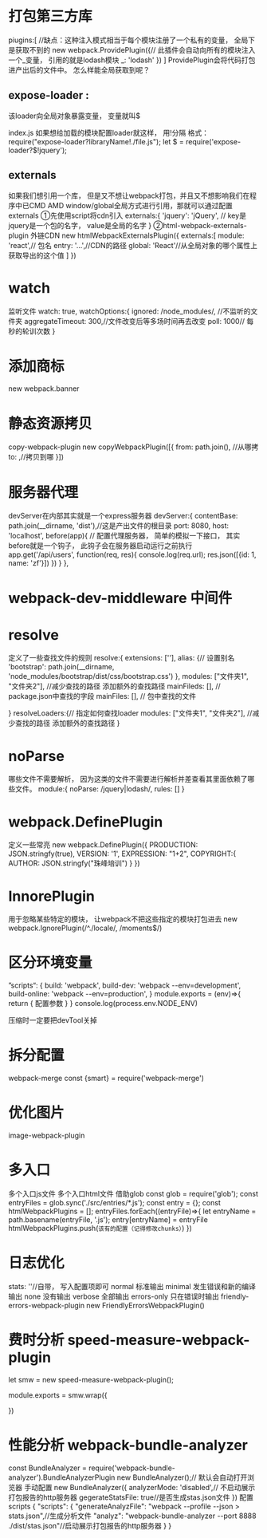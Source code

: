 # 打包第三方库
piugins:[
    //缺点：这种注入模式相当于每个模块注册了一个私有的变量， 全局下是获取不到的
    new webpack.ProvidePlugin({// 此插件会自动向所有的模块注入一个_变量， 引用的就是lodash模块
        _: 'lodash'
    })
]
ProvidePlugin会将代码打包进产出后的文件中。
怎么样能全局获取到呢？
## expose-loader : 
该loader向全局对象暴露变量， 变量就叫$

index.js
如果想给加载的模块配置loader就这样， 用!分隔
格式：
require("expose-loader?libraryName!./file.js");
let $ = require('expose-loader?$!jquery');

## externals
如果我们想引用一个库， 但是又不想让webpack打包，并且又不想影响我们在程序中已CMD AMD window/global全局方式进行引用，那就可以通过配置externals
①先使用script将cdn引入
externals:{
    'jquery': 'jQuery', // key是jquery是一个包的名字， value是全局的名字
}
②html-webpack-externals-plugin
外链CDN
new htmlWebpackExternalsPlugin({
    externals:[
        module: 'react',// 包名
        entry: '...',//CDN的路径
        global: 'React'//从全局对象的哪个属性上获取导出的这个值
    ]
})

# watch
监听文件
watch: true,
watchOptions:{
    ignored: /node_modules/, //不监听的文件夹
    aggregateTimeout: 300,//文件改变后等多场时间再去改变
    poll: 1000// 每秒的轮训次数
}
# 添加商标
new webpack.banner

# 静态资源拷贝
copy-webpack-plugin
new copyWebpackPlugin([{
    from: path.join(), //从哪拷
    to: ,//拷贝到哪 
}])
# 服务器代理
devServer在内部其实就是一个express服务器
devServer:{
        contentBase: path.join(__dirname, 'dist'),//这是产出文件的根目录
        port: 8080,
        host: 'localhost',
        before(app){ // 配置代理服务器， 简单的模拟一下接口， 其实before就是一个钩子， 此钩子会在服务器启动运行之前执行    
            app.get('/api/users', function(req, res){
                console.log(req.url);
                res.json([{id: 1, name: 'zf'}])
            })
        }
        <!-- proxy: {
            "/api": {
                target: "http://localhost:3000",
                pathRewrite: {"^/api": ""}
            }
        } -->
}, 

# webpack-dev-middleware 中间件


# resolve
定义了一些查找文件的规则
resolve:{
    extensions: [''],
    alias: {// 设置别名
        'bootstrap': path.join(__dirname, 'node_modules/bootstrap/dist/css/bootstrap.css')
    },
    modules: ["文件夹1", "文件夹2"], //减少查找的路径 添加额外的查找路径
    mainFileds: [], // package.json中查找的字段
    mainFiles: [], // 包中查找的文件
    
}
resolveLoaders:{// 指定如何查找loader
     modules: ["文件夹1", "文件夹2"], //减少查找的路径 添加额外的查找路径
}

# noParse
哪些文件不需要解析， 因为这类的文件不需要进行解析并差查看其里面依赖了哪些文件。
module:{
    noParse: /jquery|lodash/,
    rules: []
}

# webpack.DefinePlugin
定义一些常亮
new webpack.DefinePlugin({
    PRODUCTION: JSON.stringfy(true),
    VERSION: '1',
    EXPRESSION: "1+2",
    COPYRIGHT:{
        AUTHOR: JSON.stringfy("珠峰培训")
    }
})

# InnorePlugin
用于忽略某些特定的模块， 让webpack不把这些指定的模块打包进去
new webpack.IgnorePlugin(/^\.\/locale/, /moments$/)


# 区分环境变量

”scripts“: {
    build: 'webpack',
    build-dev: 'webpack --env=development',
    build-online: 'webpack --env=production',
}
module.exports = (env)=>{
    return {
        配置参数
    }
}
console.log(process.env.NODE_ENV)

压缩时一定要把devTool关掉 

# 拆分配置
webpack-merge
const {smart} = require('webpack-merge')
# 优化图片
image-webpack-plugin

# 多入口
多个入口js文件
多个入口html文件
借助glob
const glob = require('glob');
const entryFiles = glob.sync('./src/entries/*.js');
const entry = {};
const htmlWebpackPlugins = [];
entryFiles.forEach((entryFile)=>{
    let entryName = path.basename(entryFile, '.js');
    entry[entryName] = entryFile
    htmlWebpackPlugins.push(`该有的配置（记得修改chunks）`)
})
# 日志优化

stats: ''//自带， 写入配置项即可
    normal 标准输出
    minimal 发生错误和新的编译输出
    none 没有输出
    verbose 全部输出
    errors-only 只在错误时输出
friendly-errors-webpack-plugin
new FriendlyErrorsWebpackPlugin()

# 费时分析 speed-measure-webpack-plugin   
let smw = new speed-measure-webpack-plugin();

module.exports = smw.wrap({

})
# 性能分析 webpack-bundle-analyzer
const BundleAnalyzer = require('webpack-bundle-analyzer').BundleAnalyzerPlugin
new BundleAnalyzer();// 默认会自动打开浏览器
手动配置
new BundleAnalyzer({
    analyzerMode: 'disabled',// 不启动展示打包报告的http服务器
    gegerateStatsFile: true//是否生成stas.json文件
})
配置scripts
{
    "scripts": {
        "generateAnalyzFile": "webpack --profile --json > stats.json",//生成分析文件
        "analyz": "webpack-bundle-analyzer --port 8888 ./dist/stas.json"//启动展示打包报告的http服务器
    }
}

